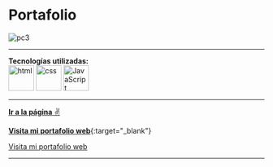 # Portafolio

![pc3](https://user-images.githubusercontent.com/104018861/223869761-0c8e2b61-4ba1-47b3-ad60-080ef7125053.png)

---

**Tecnologías utilizadas:**  
<img src="https://img.icons8.com/color/344/html-5--v1.png" alt="html" width="50"/>
<img src="https://img.icons8.com/color/344/css3.png" alt="css" width="50"/>
<img src="https://img.icons8.com/color/344/javascript--v1.png" alt="JavaScript" width="50"/>

---

[**Ir a la página** ✌](https://alejandrovc6467.github.io/EncriptadorDeTexto/)

[**Visita mi portafolio web**](https://alejandrovc6467.github.io/Portafolio/){:target="_blank"}

<a href="https://alejandrovc6467.github.io/Portafolio/" target="_blank">Visita mi portafolio web</a>

---
